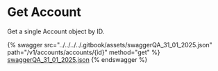 # Get Account

Get a single Account object by ID.

{% swagger src="../../../../.gitbook/assets/swaggerQA_31_01_2025.json" path="/v1/accounts/accounts/{id}" method="get" %}
[swaggerQA_31_01_2025.json](../../../../.gitbook/assets/swaggerQA_31_01_2025.json)
{% endswagger %}

